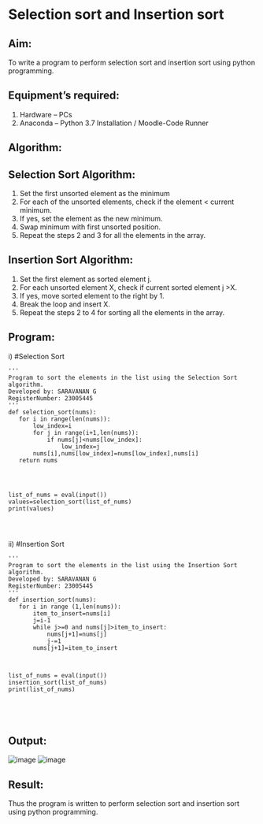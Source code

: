 # Selection sort and Insertion sort
## Aim:
To write a program to perform selection sort and insertion sort using python programming.
## Equipment’s required:
1.	Hardware – PCs
2.	Anaconda – Python 3.7 Installation / Moodle-Code Runner
## Algorithm:
## Selection Sort Algorithm:
1.	Set the first unsorted element as the minimum
2.	For each of the unsorted elements, check if the element < current minimum.
3.	If yes, set the element as the new minimum.
4.	Swap minimum with first unsorted position.
5.	Repeat the steps 2 and 3 for all the elements in the array.
## Insertion Sort Algorithm:
1.	Set the first element as sorted element j.
2.	For each unsorted element X, check if current sorted element j >X.
3.	If yes, move sorted element to the right by 1.
4.	Break the loop and insert X.
5.	Repeat the steps 2 to 4 for sorting all the elements in the array.
## Program:
i)	#Selection Sort
```
''' 
Program to sort the elements in the list using the Selection Sort algorithm.
Developed by: SARAVANAN G
RegisterNumber: 23005445
'''
def selection_sort(nums):
   for i in range(len(nums)):
       low_index=i
       for j in range(i+1,len(nums)):
           if nums[j]<nums[low_index]:
               low_index=j
       nums[i],nums[low_index]=nums[low_index],nums[i]
   return nums
    
    
    
    
list_of_nums = eval(input())
values=selection_sort(list_of_nums)
print(values)




```
ii)	#Insertion Sort
```
''' 
Program to sort the elements in the list using the Insertion Sort algorithm.
Developed by: SARAVANAN G
RegisterNumber: 23005445
'''
def insertion_sort(nums):
   for i in range (1,len(nums)):
       item_to_insert=nums[i]
       j=i-1
       while j>=0 and nums[j]>item_to_insert:
           nums[j+1]=nums[j]
           j-=1
       nums[j+1]=item_to_insert
    
    
    
list_of_nums = eval(input())
insertion_sort(list_of_nums)
print(list_of_nums)





```

## Output:
![image](https://github.com/Saravanan2512/Sorting-Algorithm/assets/144979117/8014f8ba-4d15-4e3f-9731-9d023e70d1b5)
![image](https://github.com/Saravanan2512/Sorting-Algorithm/assets/144979117/21f7ce9f-e5a0-40a7-87a2-74bb8d82fb7d)


## Result:
Thus the program is written to perform selection sort and insertion sort using python programming.
